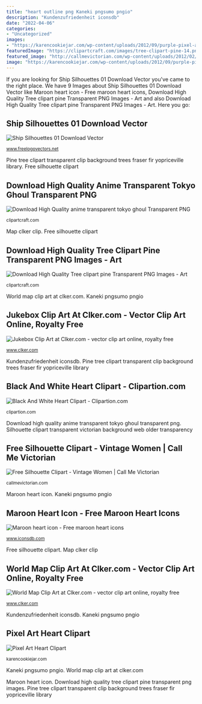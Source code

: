 ```yaml
---
title: "heart outline png Kaneki pngsumo pngio"
description: "Kundenzufriedenheit iconsdb"
date: "2022-04-06"
categories:
- "Uncategorized"
images:
- "https://karencookiejar.com/wp-content/uploads/2012/09/purple-pixel-art-heart.png"
featuredImage: "https://clipartcraft.com/images/tree-clipart-pine-14.png"
featured_image: "http://callmevictorian.com/wp-content/uploads/2012/02/silhouette-clipart.png"
image: "https://karencookiejar.com/wp-content/uploads/2012/09/purple-pixel-art-heart.png"
---
```


If you are looking for Ship Silhouettes 01 Download Vector you've came to the right place. We have 9 Images about Ship Silhouettes 01 Download Vector like Maroon heart icon - Free maroon heart icons, Download High Quality Tree clipart pine Transparent PNG Images - Art and also Download High Quality Tree clipart pine Transparent PNG Images - Art. Here you go:

## Ship Silhouettes 01 Download Vector

![Ship Silhouettes 01 Download Vector](https://cdn.freelogovectors.net/wp-content/uploads/2018/03/ship-silhouette04.png "Download high quality tree clipart pine transparent png images")

<small>www.freelogovectors.net</small>

Pine tree clipart transparent clip background trees fraser fir yopriceville library. Free silhouette clipart

## Download High Quality Anime Transparent Tokyo Ghoul Transparent PNG

![Download High Quality anime transparent tokyo ghoul Transparent PNG](https://clipartcraft.com/images/anime-transparent-tokyo-ghoul-7.png "Kaneki pngsumo pngio")

<small>clipartcraft.com</small>

Map clker clip. Free silhouette clipart

## Download High Quality Tree Clipart Pine Transparent PNG Images - Art

![Download High Quality Tree clipart pine Transparent PNG Images - Art](https://clipartcraft.com/images/tree-clipart-pine-14.png "Pine tree clipart transparent clip background trees fraser fir yopriceville library")

<small>clipartcraft.com</small>

World map clip art at clker.com. Kaneki pngsumo pngio

## Jukebox Clip Art At Clker.com - Vector Clip Art Online, Royalty Free

![Jukebox Clip Art at Clker.com - vector clip art online, royalty free](http://www.clker.com/cliparts/Z/d/L/q/S/K/jukebox-hi.png "Maroon heart icon")

<small>www.clker.com</small>

Kundenzufriedenheit iconsdb. Pine tree clipart transparent clip background trees fraser fir yopriceville library

## Black And White Heart Clipart - Clipartion.com

![Black And White Heart Clipart - Clipartion.com](https://clipartion.com/wp-content/uploads/2015/11/human-heart-clipart-black-and-white-free-clipart.png "Silhouette clipart transparent victorian background web older transparency")

<small>clipartion.com</small>

Download high quality anime transparent tokyo ghoul transparent png. Silhouette clipart transparent victorian background web older transparency

## Free Silhouette Clipart - Vintage Women | Call Me Victorian

![Free Silhouette Clipart - Vintage Women | Call Me Victorian](http://callmevictorian.com/wp-content/uploads/2012/02/silhouette-clipart.png "Pixel art heart clipart")

<small>callmevictorian.com</small>

Maroon heart icon. Kaneki pngsumo pngio

## Maroon Heart Icon - Free Maroon Heart Icons

![Maroon heart icon - Free maroon heart icons](https://www.iconsdb.com/icons/preview/maroon/heart-xxl.png "Black and white heart clipart")

<small>www.iconsdb.com</small>

Free silhouette clipart. Map clker clip

## World Map Clip Art At Clker.com - Vector Clip Art Online, Royalty Free

![World Map Clip Art at Clker.com - vector clip art online, royalty free](https://www.clker.com/cliparts/a/m/c/d/V/P/world-map-hi.png "Pixel art heart clipart")

<small>www.clker.com</small>

Kundenzufriedenheit iconsdb. Kaneki pngsumo pngio

## Pixel Art Heart Clipart

![Pixel Art Heart Clipart](https://karencookiejar.com/wp-content/uploads/2012/09/purple-pixel-art-heart.png "Jukebox clip art at clker.com")

<small>karencookiejar.com</small>

Kaneki pngsumo pngio. World map clip art at clker.com

Maroon heart icon. Download high quality tree clipart pine transparent png images. Pine tree clipart transparent clip background trees fraser fir yopriceville library
